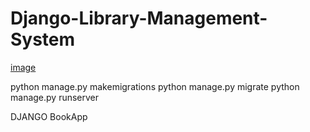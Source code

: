 # Django-Library-Management-System
[image](https://1drv.ms/i/s!AifRP6CFpU60iJMv_ZdC6AaO683GCg?e=SzsCYq)




python manage.py makemigrations
python manage.py migrate
python manage.py runserver



DJANGO BookApp

